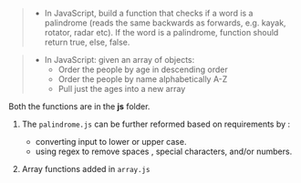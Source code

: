 > - In JavaScript, build a function that checks if a word is a palindrome (reads
>   the same backwards as forwards, e.g. kayak, rotator, radar etc). If the word
>   is a palindrome, function should return true, else, false.

> - In JavaScript: given an array of objects:
>   - Order the people by age in descending order
>   - Order the people by name alphabetically A-Z
>   - Pull just the ages into a new array

Both the functions are in the **js** folder.

1.  The `palindrome.js` can be further reformed based on requirements by :

    - converting input to lower or upper case.
    - using regex to remove spaces , special characters, and/or numbers.

2.  Array functions added in `array.js`
